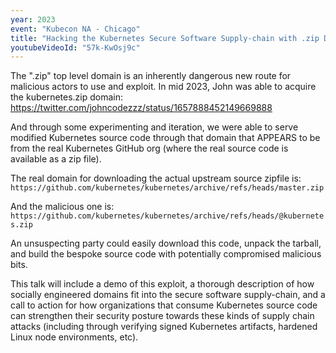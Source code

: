 ```yaml
---
year: 2023
event: "Kubecon NA - Chicago"
title: "Hacking the Kubernetes Secure Software Supply-chain with .zip Domains"
youtubeVideoId: "57k-KwOsj9c"
---
```


The ".zip" top level domain is an inherently dangerous new route for malicious
actors to use and exploit. In mid 2023, John was able to acquire the
kubernetes.zip domain:
https://twitter.com/johncodezzz/status/1657888452149669888

And through some experimenting and iteration, we were able to serve modified
Kubernetes source code through that domain that APPEARS to be from the real
Kubernetes GitHub org (where the real source code is available as a zip file).

The real domain for downloading the actual upstream source zipfile is:
`https://github.com/kubernetes/kubernetes/archive/refs/heads/master.zip`

And the malicious one is:
`https://github.com/kubernetes/kubernetes/archive/refs/heads/@kubernetes.zip`

An unsuspecting party could easily download this code, unpack the tarball, and
build the bespoke source code with potentially compromised malicious bits.

This talk will include a demo of this exploit, a thorough description of how
socially engineered domains fit into the secure software supply-chain, and a
call to action for how organizations that consume Kubernetes source code can
strengthen their security posture towards these kinds of supply chain attacks
(including through verifying signed Kubernetes artifacts, hardened Linux node
environments, etc). 
